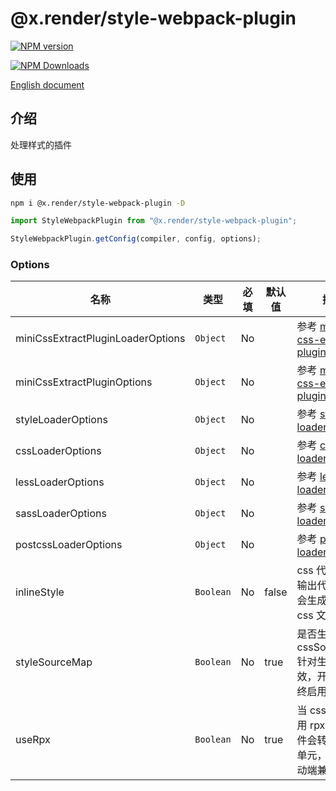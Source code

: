 # @x.render/style-webpack-plugin

<p>
<a href="https://www.npmjs.com/package/@x.render/style-webpack-plugin" target="__blank"><img src="https://img.shields.io/npm/v/@x.render/style-webpack-plugin" alt="NPM version" /></a>

<a href="https://www.npmjs.com/package/@x.render/style-webpack-plugin" target="__blank"><img src="https://img.shields.io/npm/dm/%40x.render%2Fstyle-webpack-plugin" alt="NPM Downloads" /></a>

</p>

[English document](./README.md)

## 介绍

处理样式的插件

## 使用

```bash
npm i @x.render/style-webpack-plugin -D
```

```javascript
import StyleWebpackPlugin from "@x.render/style-webpack-plugin";

StyleWebpackPlugin.getConfig(compiler, config, options);
```

### Options

| **名称**                          | **类型**  | **必填** | **默认值** | **描述**                                                                                                      |
| --------------------------------- | --------- | -------- | ---------- | ------------------------------------------------------------------------------------------------------------- |
| miniCssExtractPluginLoaderOptions | `Object`  | No       |            | 参考 [mini-css-extract-plugin's loader](https://www.npmjs.com/package/mini-css-extract-plugin#loader-options) |
| miniCssExtractPluginOptions       | `Object`  | No       |            | 参考 [mini-css-extract-plugin](https://www.npmjs.com/package/mini-css-extract-plugin)                         |
| styleLoaderOptions                | `Object`  | No       |            | 参考 [style-loader](https://www.npmjs.com/package/style-loader)                                               |
| cssLoaderOptions                  | `Object`  | No       |            | 参考 [css-loader](https://www.npmjs.com/package/css-loader)                                                   |
| lessLoaderOptions                 | `Object`  | No       |            | 参考 [less-loader](https://www.npmjs.com/package/less-loader)                                                 |
| sassLoaderOptions                 | `Object`  | No       |            | 参考 [sass-loader](https://www.npmjs.com/package/sass-loader)                                                 |
| postcssLoaderOptions              | `Object`  | No       |            | 参考 [postcss-loader](https://www.npmjs.com/package/postcss-loader)                                           |
| inlineStyle                       | `Boolean` | No       | false      | css 代码集成到输出代码中，不会生成单独的 css 文件。                                                           |
| styleSourceMap                    | `Boolean` | No       | true       | 是否生成 cssSourceMap 针对生产环境有效，开发环境始终启用。                                                    |
| useRpx                            | `Boolean` | No       | true       | 当 css 单位使用 rpx 时，插件会转换为 vm 单元，以实现移动端兼容。                                              |

